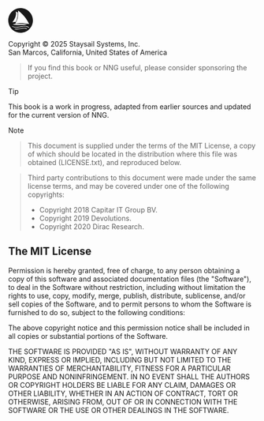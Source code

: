 <svg class="right" width="50px" fill="currentColor" height="50px" viewBox="0 0 177 177" version="1.1" xmlns="http://www.w3.org/2000/svg" xmlns:xlink="http://www.w3.org/1999/xlink" xml:space="preserve" xmlns:serif="http://www.serif.com/" style="fill-rule:evenodd;clip-rule:evenodd;stroke-linejoin:round;stroke-miterlimit:1.41421;">
<g transform="matrix(1,0,0,1,-70.1035,-169.345)">
<g id="path3747" transform="matrix(1,0,0,1,15.3535,24.2051)">
<path d="M143.25,145.14C192.094,145.14 231.75,184.795 231.75,233.64C231.75,282.484 192.094,322.14 143.25,322.14C94.405,322.14 54.75,282.484 54.75,233.64C54.75,184.795 94.405,145.14 143.25,145.14ZM171.502,287.978C177.304,288.006 183.141,288.681 188.202,291.626C190.127,292.746 189.414,296.365 186.067,294.446C183.368,292.916 180.298,292.15 177.258,291.739C168.585,290.564 151.97,293.04 137.146,295.307C125.365,297.091 113.273,299.265 101.915,296.699C101.915,296.699 100.47,296.31 100.338,295.132C99.991,292.046 106.736,294.239 112.527,294.253C131.669,294.299 150.562,288.293 170.005,287.986C170.504,287.98 171.003,287.977 171.502,287.978ZM173.055,273.796C183.495,273.866 194.089,276.36 202.377,282.618C203.541,283.497 204.02,285.771 201.921,286.045C200.654,286.211 199.185,284.585 197.712,283.652C185.78,276.093 170.106,276.725 156.729,278.604C136.741,281.411 116.471,287.036 97.663,283.098C92.381,281.992 87.228,280.083 82.59,277.395C81.358,276.68 81.01,274.528 82.809,274.054C84.097,273.715 85.82,275.217 87.488,276.016C103.055,283.469 121.855,280.855 138.032,278.128C149.644,276.153 161.265,273.787 173.055,273.796ZM88.862,261.291C83.181,267.107 159.272,267.634 177.99,263.832L193.198,260.141C181.182,259.267 102.749,255.867 88.862,261.291ZM125.643,163.201C125.444,228.641 119.731,223.713 105.672,257.662C107.609,257.624 142.421,246.015 204.879,259.387C187.552,223.36 161.846,190.044 125.643,163.201ZM108.825,170.917C108.786,170.769 108.746,170.621 108.705,170.472C108.705,170.719 108.725,170.842 108.825,170.917C116.941,201.681 94.564,232.842 84.031,247.129C93.03,245.261 102.361,243.719 108.047,244.497C121.595,221.639 121.561,197.981 122.852,177.052C111.676,170.509 109.308,171.279 108.825,170.917Z"/>
</g>
</g>
</svg>

Copyright &copy; 2025 Staysail Systems, Inc.\
San Marcos, California, United States of America

> If you find this book or NNG useful, please consider sponsoring
> the project.

> [!TIP]
> This book is a work in progress, adapted from earlier sources
> and updated for the current version of NNG.

> [!NOTE]
>
> > This document is supplied under the terms of the MIT License, a
> > copy of which should be located in the distribution where this
> > file was obtained (LICENSE.txt), and reproduced below.
>
> > Third party contributions to this document were made under the
> > same license terms, and may be covered under one of the following
> > copyrights:
> >
> > - Copyright 2018 Capitar IT Group BV.
> > - Copyright 2019 Devolutions.
> > - Copyright 2020 Dirac Research.

## The MIT License

Permission is hereby granted, free of charge, to any person obtaining a copy
of this software and associated documentation files (the "Software"),
to deal in the Software without restriction, including without limitation
the rights to use, copy, modify, merge, publish, distribute, sublicense,
and/or sell copies of the Software, and to permit persons to whom
the Software is furnished to do so, subject to the following conditions:

The above copyright notice and this permission notice shall be included
in all copies or substantial portions of the Software.

THE SOFTWARE IS PROVIDED "AS IS", WITHOUT WARRANTY OF ANY KIND, EXPRESS OR
IMPLIED, INCLUDING BUT NOT LIMITED TO THE WARRANTIES OF MERCHANTABILITY,
FITNESS FOR A PARTICULAR PURPOSE AND NONINFRINGEMENT. IN NO EVENT SHALL
THE AUTHORS OR COPYRIGHT HOLDERS BE LIABLE FOR ANY CLAIM, DAMAGES OR OTHER
LIABILITY, WHETHER IN AN ACTION OF CONTRACT, TORT OR OTHERWISE, ARISING
FROM, OUT OF OR IN CONNECTION WITH THE SOFTWARE OR THE USE OR OTHER DEALINGS
IN THE SOFTWARE.
